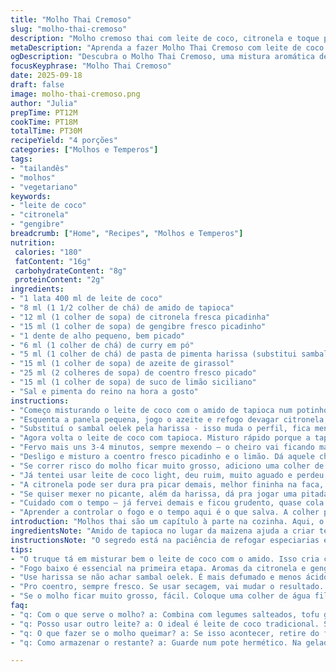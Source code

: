 ```yaml
---
title: "Molho Thai Cremoso"
slug: "molho-thai-cremoso"
description: "Molho cremoso thai com leite de coco, citronela e toque picante de sambal oelek. Versátil e cheio de aroma, ótimo pra saltear legumes, acompanhar tofu ou jogar numa chapa de frango. Tem o frescor da coentro e o azedinho do limão que equilibram tudo, trazendo sabor complexo sem se esforçar demais."
metaDescription: "Aprenda a fazer Molho Thai Cremoso com leite de coco e citronela. Sabor intenso e refrescante para acompanhar pratos diversos."
ogDescription: "Descubra o Molho Thai Cremoso, uma mistura aromática de leite de coco, citronela e um toque picante. Perfeito para legumes ou tofu."
focusKeyphrase: "Molho Thai Cremoso"
date: 2025-09-18
draft: false
image: molho-thai-cremoso.png
author: "Julia"
prepTime: PT12M
cookTime: PT18M
totalTime: PT30M
recipeYield: "4 porções"
categories: ["Molhos e Temperos"]
tags:
- "tailandês"
- "molhos"
- "vegetariano"
keywords:
- "leite de coco"
- "citronela"
- "gengibre"
breadcrumb: ["Home", "Recipes", "Molhos e Temperos"]
nutrition: 
 calories: "180"
 fatContent: "16g"
 carbohydrateContent: "8g"
 proteinContent: "2g"
ingredients:
- "1 lata 400 ml de leite de coco"
- "8 ml (1 1/2 colher de chá) de amido de tapioca"
- "12 ml (1 colher de sopa) de citronela fresca picadinha"
- "15 ml (1 colher de sopa) de gengibre fresco picadinho"
- "1 dente de alho pequeno, bem picado"
- "6 ml (1 colher de chá) de curry em pó"
- "5 ml (1 colher de chá) de pasta de pimenta harissa (substitui sambal oelek com leve toque quente e defumado)"
- "15 ml (1 colher de sopa) de azeite de girassol"
- "25 ml (2 colheres de sopa) de coentro fresco picado"
- "15 ml (1 colher de sopa) de suco de limão siciliano"
- "Sal e pimenta do reino na hora a gosto"
instructions:
- "Começo misturando o leite de coco com o amido de tapioca num potinho. Amido de tapioca porque cozinha rapidinho e deixa textura mais macia, a medida é quase a mesma. Deixo de lado pra pegar gosto."
- "Esquenta a panela pequena, jogo o azeite e refogo devagar citronela, gengibre, alho, e curry em pó. O truque é não queimar, só deixar esses aromas silenciarem na panela, uns 4-5 minutos. Fica cheiroso, tipo porto seguro das especiarias, e já pinta uma cor suave no fundo."
- "Substituí o sambal oelek pela harissa - isso muda o perfil, fica menos ácido, mais defumado. Quem não curtir pimenta forte pode dosar menos ou até tirar de vez. Esse toque é que faz a baiana repensar o molho tailandês."
- "Agora volta o leite de coco com tapioca. Misturo rápido porque a tapioca gruda senão. Bato com fouet pra não empelotar, subo fogo médio e espero começar a borbulhar. Quando começa a ferver, a textura muda – cria uma leve camada gelatinosa. A textura é chave aqui - se borbulhar tranquilo mas ainda desce rápido, falta um minuto."
- "Fervo mais uns 3-4 minutos, sempre mexendo – o cheiro vai ficando mais intenso e a cor levemente opaca, sinal de que a tapioca cozinhou bem e o molho está firme na medida sem empelotar."
- "Desligo e misturo a coentro fresco picadinho e o limão. Dá aquele choque de frescor e acidez, controla a doçura do coco. Sal e pimenta só no final, porque a coisa se concentra bastante se adicionar antes."
- "Se correr risco do molho ficar muito grosso, adiciono uma colher de água filtrada, mexendo pra ajustar textura. Vai bem com frituras, legumes grelhados ou até como base pra picadinho."
- "Já tentei usar leite de coco light, deu ruim, muito aguado e perdeu sabor. Prefiro usar tradicional, a gordura ajuda a transportar os aromas."
- "A citronela pode ser dura pra picar demais, melhor fininha na faca, evita virar pasta que some no molho. Esse detalhe faz diferença na textura final."
- "Se quiser mexer no picante, além da harissa, dá pra jogar uma pitada de páprica doce no lugar do curry pra dar profundidade, fica um resultado mais suave, menos agressivo."
- "Cuidado com o tempo – já fervei demais e ficou grudento, quase cola na colher."
- "Aprender a controlar o fogo e o tempo aqui é o que salva. A colher precisa escorregar levemente quando pego o molho, se desce devagar é ponto perfeito."
introduction: "Molhos thai são um capítulo à parte na cozinha. Aqui, o desafio foi tirar do básico e entregar uma versão untuosa, cheia de personalidade sem apelar pro excesso de pimenta ou ingredientes difíceis. A citronela e o gengibre jogam uma sinfonia de aromas vivos, enquanto o leite de coco segura a onda com doçura natural. Mais do que seguir medida, aprendi que esse molho pede cuidado pra não virar sopa rala ou gelatina grudenta, por isso o amido ajustado e o tempo de fervura manuais são essenciais. Troquei uns ingredientes a dedo e o resultado foi uma explosão ambulante – picante, refrescante e cremosa na medida, que fica top desde uma tigela de noodles até como molho pra legumes assados."
ingredientsNote: "Amido de tapioca no lugar da maizena ajuda a criar textura mais leve e lisa, nada de grumos ou sabor artificial. Pro toque da pimenta, usei harissa porque tem menos líquido e aroma defumado diferente do sambal oelek, que é mais ácido e básico. Se não achar citronela, capriche no gengibre fresco, usando um pouco mais, ou substitua por zest de limão siciliano, traz frescor similar. Leite de coco é melhor usar lata tradicional, não as versões light, pois o corpo do molho depende da gordura natural. Azeite de girassol é neutro, evita sabor forte – se usar óleo de coco, o molho fica mais docinho, mas a textura pode mudar. Coentro sempre fresco, seco nada a ver aqui, estraga o efeito vibrante. Limão siciliano no lugar do de lima típico tailandês é adaptado e funciona, mas cuidado com excesso pra não sobrecarregar ácido. Ajustar sal e pimenta só no final evita sabores desequilibrados."
instructionsNote: "O segredo está na paciência de refogar especiarias e aromáticos (citronela, gengibre, alho) com fogo baixo, deixando os óleos essenciais se soltarem lentamente, aquilo que te faz virar pra panela e sentir o cheiro antes do prato sequer começar. Ao subir o fogo pra juntar o leite de coco com o amido, é onde o metal mais fala – mexa com cuidado, não pare e evite usar colher de pau porque pode deixar gosto. Sinta o ponto não só pelo tempo e sim observando a textura. Procure o momento que a mistura começa a ganhar corpo, formando levemente ao redor da faca ou colher. No final, misturar coentro e limão com a panela desligada evita murchar as folhas e amargar o cítrico. Se o molho endurecer demais, uma colher pequena de água morna e mexer rápido volta o brilho. Tudo muito visual e olfativo, nada com bastante números e relógio. O barato é confiar no olho e na colher."
tips:
- "O truque tá em misturar bem o leite de coco com o amido. Isso cria consistência suave. Misture rápido, mas não passem do ponto. Textura é tudo. Se passar, vira sopa."
- "Fogo baixo é essencial na primeira etapa. Aromas da citronela e gengibre precisam se librar devagar. Não fique impaciente. Isso dá sabor profundo ao seu molho."
- "Use harissa se não achar sambal oelek. É mais defumado e menos ácido. Se não gosta de pimenta forte, ponha bem menos ou nem colocar. A ideia é equilibrar."
- "Pro coentro, sempre fresco. Se usar secagem, vai mudar o resultado. E fica sem aquele frescor. Cheiro forte e vibrante que combina com o molho."
- "Se o molho ficar muito grosso, fácil. Coloque uma colher de água filtrada. Isso ajusta a textura rapidamente. Mexa bem até ganhar aquele brilho. A consistência deve ser leve."
faq:
- "q: Com o que serve o molho? a: Combina com legumes salteados, tofu grelhado. Também funciona em frango na chapa. Esse molho é versátil."
- "q: Posso usar outro leite? a: O ideal é leite de coco tradicional. Substituir por light deixa aguado. Prefira sempre original. A gordura faz diferença."
- "q: O que fazer se o molho queimar? a: Se isso acontecer, retire do fogo imediatamente. Aqueça devagar outra vez. Mexa sempre. Isso salva a receita."
- "q: Como armazenar o restante? a: Guarde num pote hermético. Na geladeira, dura por 3 dias. Reaqueça em fogo baixo. Mexa para ajustar a textura."

---
```

